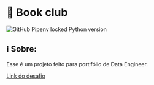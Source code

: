 # 📘 Book club

![GitHub Pipenv locked Python version](https://img.shields.io/badge/Python-3.10.6-blue)

## ℹ️ Sobre:

Esse é um projeto feito para portifólio de Data Engineer.

[Link do desafio](https://medium.com/@meigarom/o-projeto-de-data-engineering-para-o-seu-portf%C3%B3lio-c186c7191823)
